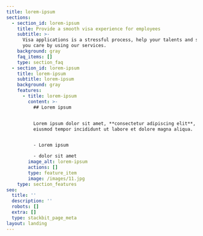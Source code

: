 ```yaml
---
title: lorem-ipsum
sections:
  - section_id: lorem-ipsum
    title: Provide a smooth visa experience for employees
    subtitle: >-
      Visa applications is a stressful process, help your talents and show that
      you care by using our services.
    background: gray
    faq_items: []
    type: section_faq
  - section_id: lorem-ipsum
    title: lorem-ipsum
    subtitle: lorem-ipsum
    background: gray
    features:
      - title: lorem-ipsum
        content: >-
          ## Lorem ipsum


          Lorem ipsum dolor sit amet, **consectetur adipiscing elit**, sed do
          eiusmod tempor incididunt ut labore et dolore magna aliqua.


          - Lorem ipsum

          - dolor sit amet
        image_alt: lorem-ipsum
        actions: []
        type: feature_item
        image: /images/11.jpg
    type: section_features
seo:
  title: ''
  description: ''
  robots: []
  extra: []
  type: stackbit_page_meta
layout: landing
---
```

